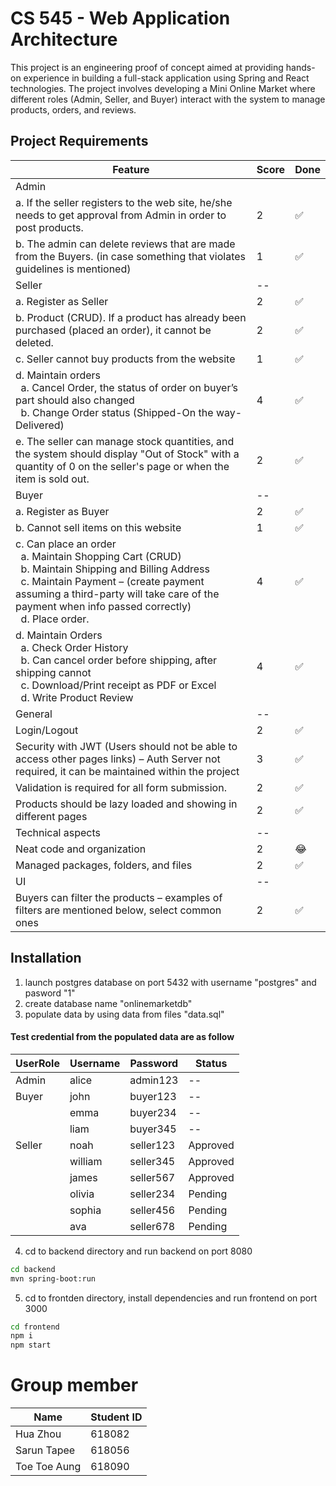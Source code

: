 # CS 545 - Web Application Architecture

This project is an engineering proof of concept aimed at providing hands-on experience in building a full-stack application using Spring and React technologies. The project involves developing a Mini Online Market where different roles (Admin, Seller, and Buyer) interact with the system to manage products, orders, and reviews.

## Project Requirements

| Feature                                                                                                                                                                                                                                                                                   | Score | Done |
| ----------------------------------------------------------------------------------------------------------------------------------------------------------------------------------------------------------------------------------------------------------------------------------------- | ----- | ---- |
| Admin                                                                                                                                                                                                                                                                                     |       |      |
| a. If the seller registers to the web site, he/she needs to get approval from Admin in order to post products.                                                                                                                                                                            | 2     | ✅   |
| b. The admin can delete reviews that are made from the Buyers. (in case something that violates guidelines is mentioned)                                                                                                                                                                  | 1     | ✅   |
| Seller                                                                                                                                                                                                                                                                                    | --    |      |
| a. Register as Seller                                                                                                                                                                                                                                                                     | 2     | ✅   |
| b. Product (CRUD). If a product has already been purchased (placed an order), it cannot be deleted.                                                                                                                                                                                       | 2     | ✅   |
| c. Seller cannot buy products from the website                                                                                                                                                                                                                                            | 1     | ✅   |
| d. Maintain orders <br/> &nbsp; a. Cancel Order, the status of order on buyer’s part should also changed <br/> &nbsp; b. Change Order status (Shipped-On the way-Delivered)                                                                                                               | 4     | ✅   |
| e. The seller can manage stock quantities, and the system should display "Out of Stock" with a quantity of 0 on the seller's page or when the item is sold out.                                                                                                                           | 2     | ✅   |
| Buyer                                                                                                                                                                                                                                                                                     | --    |      |
| a. Register as Buyer                                                                                                                                                                                                                                                                      | 2     | ✅   |
| b. Cannot sell items on this website                                                                                                                                                                                                                                                      | 1     | ✅   |
| c. Can place an order <br/> &nbsp; a. Maintain Shopping Cart (CRUD)<br/> &nbsp; b. Maintain Shipping and Billing Address <br/> &nbsp; c. Maintain Payment – (create payment assuming a third-party will take care of the payment when info passed correctly) <br/> &nbsp; d. Place order. | 4     | ✅   |
| d. Maintain Orders <br/> &nbsp; a. Check Order History <br/> &nbsp; b. Can cancel order before shipping, after shipping cannot <br/> &nbsp; c. Download/Print receipt as PDF or Excel <br/> &nbsp; d. Write Product Review                                                                | 4     | ✅   |
| General                                                                                                                                                                                                                                                                                   | --    |      |
| Login/Logout                                                                                                                                                                                                                                                                              | 2     | ✅   |
| Security with JWT (Users should not be able to access other pages links) – Auth Server not required, it can be maintained within the project                                                                                                                                              | 3     | ✅   |
| Validation is required for all form submission.                                                                                                                                                                                                                                           | 2     | ✅   |
| Products should be lazy loaded and showing in different pages                                                                                                                                                                                                                             | 2     | ✅   |
| Technical aspects                                                                                                                                                                                                                                                                         | --    |      |
| Neat code and organization                                                                                                                                                                                                                                                                | 2     | 😂   |
| Managed packages, folders, and files                                                                                                                                                                                                                                                      | 2     | ✅   |
| UI                                                                                                                                                                                                                                                                                        | --    |      |
| Buyers can filter the products – examples of filters are mentioned below, select common ones                                                                                                                                                                                              | 2     | ✅   |

## Installation

1. launch postgres database on port 5432 with username "postgres" and pasword "1"
2. create database name "onlinemarketdb"
3. populate data by using data from files "data.sql"

#### Test credential from the populated data are as follow

| UserRole | Username | Password  | Status   |
| -------- | -------- | --------- | -------- |
| Admin    | alice    | admin123  | --       |
| Buyer    | john     | buyer123  | --       |
|          | emma     | buyer234  | --       |
|          | liam     | buyer345  | --       |
| Seller   | noah     | seller123 | Approved |
|          | william  | seller345 | Approved |
|          | james    | seller567 | Approved |
|          | olivia   | seller234 | Pending  |
|          | sophia   | seller456 | Pending  |
|          | ava      | seller678 | Pending  |

4. cd to backend directory and run backend on port 8080

```bash
cd backend
mvn spring-boot:run
```

5. cd to frontden directory, install dependencies and run frontend on port 3000

```bash
cd frontend
npm i
npm start
```

# Group member

| Name         | Student ID |
| ------------ | ---------- |
| Hua Zhou     | 618082     |
| Sarun Tapee  | 618056     |
| Toe Toe Aung | 618090     |
